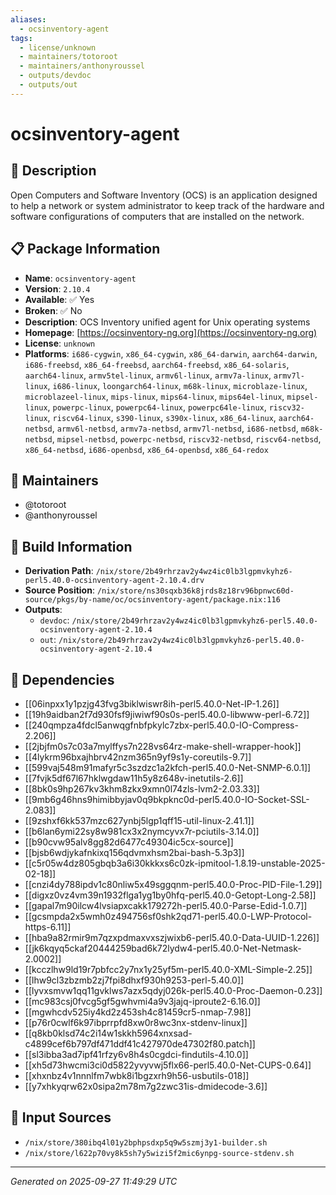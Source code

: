 ```yaml
---
aliases:
  - ocsinventory-agent
tags:
  - license/unknown
  - maintainers/totoroot
  - maintainers/anthonyroussel
  - outputs/devdoc
  - outputs/out
---
```


# ocsinventory-agent

## 📝 Description

Open Computers and Software Inventory (OCS) is an application designed
to help a network or system administrator to keep track of the hardware and
software configurations of computers that are installed on the network.


## 📋 Package Information

- **Name**: `ocsinventory-agent`
- **Version**: `2.10.4`
- **Available**: ✅ Yes
- **Broken**: ✅ No
- **Description**: OCS Inventory unified agent for Unix operating systems
- **Homepage**: [https://ocsinventory-ng.org](https://ocsinventory-ng.org)
- **License**: `unknown`
- **Platforms**: `i686-cygwin`, `x86_64-cygwin`, `x86_64-darwin`, `aarch64-darwin`, `i686-freebsd`, `x86_64-freebsd`, `aarch64-freebsd`, `x86_64-solaris`, `aarch64-linux`, `armv5tel-linux`, `armv6l-linux`, `armv7a-linux`, `armv7l-linux`, `i686-linux`, `loongarch64-linux`, `m68k-linux`, `microblaze-linux`, `microblazeel-linux`, `mips-linux`, `mips64-linux`, `mips64el-linux`, `mipsel-linux`, `powerpc-linux`, `powerpc64-linux`, `powerpc64le-linux`, `riscv32-linux`, `riscv64-linux`, `s390-linux`, `s390x-linux`, `x86_64-linux`, `aarch64-netbsd`, `armv6l-netbsd`, `armv7a-netbsd`, `armv7l-netbsd`, `i686-netbsd`, `m68k-netbsd`, `mipsel-netbsd`, `powerpc-netbsd`, `riscv32-netbsd`, `riscv64-netbsd`, `x86_64-netbsd`, `i686-openbsd`, `x86_64-openbsd`, `x86_64-redox`
## 👥 Maintainers

- @totoroot
- @anthonyroussel


## 🔧 Build Information

- **Derivation Path**: `/nix/store/2b49rhrzav2y4wz4ic0lb3lgpmvkyhz6-perl5.40.0-ocsinventory-agent-2.10.4.drv`
- **Source Position**: `/nix/store/ns30sqxb36k8jrds8z18rv96bpnwc60d-source/pkgs/by-name/oc/ocsinventory-agent/package.nix:116`
- **Outputs**:
  - `devdoc`:  `/nix/store/2b49rhrzav2y4wz4ic0lb3lgpmvkyhz6-perl5.40.0-ocsinventory-agent-2.10.4`
  - `out`:  `/nix/store/2b49rhrzav2y4wz4ic0lb3lgpmvkyhz6-perl5.40.0-ocsinventory-agent-2.10.4`

## 🔗 Dependencies

- [[06inpxx1y1pzjg43fvg3biklwiswr8ih-perl5.40.0-Net-IP-1.26]]
- [[19h9aidban2f7d930fsf9jiwiwf90s0s-perl5.40.0-libwww-perl-6.72]]
- [[240qmpza4fdcl5anwqgfnbfpkylc7zbx-perl5.40.0-IO-Compress-2.206]]
- [[2jbjfm0s7c03a7mylffys7n228vs64rz-make-shell-wrapper-hook]]
- [[4lykrm96bxajhbrv42nzm365n9yf9s1y-coreutils-9.7]]
- [[599vaj548m91mafyr5c3szdzc1a2kfch-perl5.40.0-Net-SNMP-6.0.1]]
- [[7fvjk5df67l67hklwgdaw11h5y8z648v-inetutils-2.6]]
- [[8bk0s9hp267kv3khm8zkx9xmn0l74zls-lvm2-2.03.33]]
- [[9mb6g46hns9himibbyjav0q9bkpknc0d-perl5.40.0-IO-Socket-SSL-2.083]]
- [[9zshxf6kk537mzc627ynbj5lgp1qff15-util-linux-2.41.1]]
- [[b6lan6ymi22sy8w981cx3x2nymcyvx7r-pciutils-3.14.0]]
- [[b90cvw95alv8gg82d6477c49304ic5cx-source]]
- [[bjsb6wdjykafnkixq156qdvmxhsm2bai-bash-5.3p3]]
- [[c5r05w4dz805gbqb3a6i30kkkxs6c0zk-ipmitool-1.8.19-unstable-2025-02-18]]
- [[cnzi4dy788ipdv1c80nliw5x49sggqnm-perl5.40.0-Proc-PID-File-1.29]]
- [[digxz0vz4vm39n1932flga1yg1by0hfq-perl5.40.0-Getopt-Long-2.58]]
- [[gapal7m90ilcw4lvsiapxcakk179272h-perl5.40.0-Parse-Edid-1.0.7]]
- [[gcsmpda2x5wmh0z494756sf0shk2qd71-perl5.40.0-LWP-Protocol-https-6.11]]
- [[hba9a82rmir9m7qzxpdmaxvxszjwixb6-perl5.40.0-Data-UUID-1.226]]
- [[jk6kqyq5ckaf20444259bad6k72lydw4-perl5.40.0-Net-Netmask-2.0002]]
- [[kcczlhw9ld19r7pbfcc2y7nx1y25yf5m-perl5.40.0-XML-Simple-2.25]]
- [[lhw9cl3zbzmb2zj7fpi8dhxf930h9253-perl-5.40.0]]
- [[lyvxsmvw1qq11gvklws7azx5qdyj026k-perl5.40.0-Proc-Daemon-0.23]]
- [[mc983csj0fvcg5gf5gwhvmi4a9v3jajq-iproute2-6.16.0]]
- [[mgwhcdv525iy4kd2z453sh4c81459cr5-nmap-7.98]]
- [[p76r0cwlf6k97ibprrpfd8xw0r8wc3nx-stdenv-linux]]
- [[q8kb0klsd74c2i14w1skkh5964xnxsad-c4899cef6b797df471ddf41c427970de47302f80.patch]]
- [[sl3ibba3ad7ipf41rfzy6v8h4s0cgdci-findutils-4.10.0]]
- [[xh5d73hwcmi3ci0d5822yvyvwj5flx66-perl5.40.0-Net-CUPS-0.64]]
- [[xhxnbz4v1nnnlfm7wbk8i1bgzxrh9h56-usbutils-018]]
- [[y7xhkyqrw62x0sipa2m78m7g2zwc31is-dmidecode-3.6]]

## 📁 Input Sources

- `/nix/store/380ibq4l01y2bphpsdxp5q9w5szmj3y1-builder.sh`
- `/nix/store/l622p70vy8k5sh7y5wizi5f2mic6ynpg-source-stdenv.sh`

---
*Generated on 2025-09-27 11:49:29 UTC*

